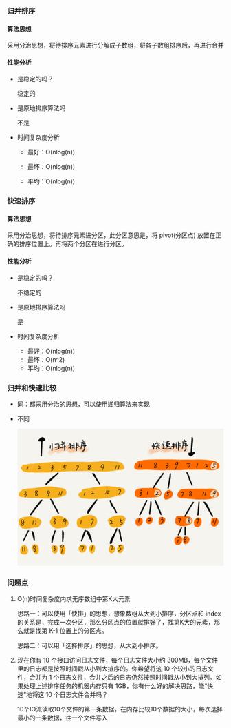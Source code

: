 ### 归并排序

#### 算法思想

采用分治思想，将待排序元素进行分解成子数组，将各子数组排序后，再进行合并

#### 性能分析

+ 是稳定的吗？

   稳定的

+ 是原地排序算法吗

  不是

+ 时间复杂度分析

  + 最好：O(nlog(n))

  + 最坏：O(nlog(n))

  + 平均：O(nlog(n))


### 快速排序

#### 算法思想

采用分治思想，将待排序元素进分区，此分区意思是，将 pivot(分区点) 放置在正确的排序位置上。再将两个分区在进行分区。

#### 性能分析

+ 是稳定的吗？

  不稳定的

+ 是原地排序算法吗

  是

+ 时间复杂度分析

  + 最好：O(nlog(n))
  + 最坏：O(n^2) 
  + 平均：O(nlog(n))

### 归并和快速比较

+ 同：都采用分治的思想，可以使用递归算法来实现

+ 不同

  ![快速和归并区别](pic/快速和归并区别.jpeg)

### 问题点

1. O(n)时间复杂度内求无序数组中第K大元素

   思路一：可以使用「快排」的思想，想象数组从大到小排序，分区点和 index 的关系是，完成一次分区，那么分区点的位置就排好了，找第K大的元素，那么就是找第 K-1 位置上的分区点。

   思路二：可以用「选择排序」的思想，从大到小排序。

2. 现在你有 10 个接口访问日志文件，每个日志文件大小约 300MB，每个文件里的日志都是按照时间戳从小到大排序的。你希望将这 10 个较小的日志文件，合并为 1 个日志文件，合并之后的日志仍然按照时间戳从小到大排列。如果处理上述排序任务的机器内存只有 1GB，你有什么好的解决思路，能“快速”地将这 10 个日志文件合并吗？

   10个IO流读取10个文件的第一条数据，在内存比较10个数据的大小，每次选择最小的一条数据，往一个文件写入

   